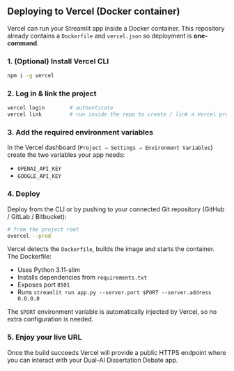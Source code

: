 
## Deploying to Vercel (Docker container)

Vercel can run your Streamlit app inside a Docker container. This repository already contains a `Dockerfile` and `vercel.json` so deployment is **one-command**.

### 1. (Optional) Install Vercel CLI

```bash
npm i -g vercel
```

### 2. Log in & link the project

```bash
vercel login        # authenticate
vercel link         # run inside the repo to create / link a Vercel project
```

### 3. Add the required environment variables

In the Vercel dashboard (`Project → Settings → Environment Variables`) create the two variables your app needs:

* `OPENAI_API_KEY`
* `GOOGLE_API_KEY`

### 4. Deploy

Deploy from the CLI or by pushing to your connected Git repository (GitHub / GitLab / Bitbucket):

```bash
# from the project root
overcel --prod
```

Vercel detects the `Dockerfile`, builds the image and starts the container. The Dockerfile:

* Uses Python 3.11-slim
* Installs dependencies from `requirements.txt`
* Exposes port `8501`
* Runs `streamlit run app.py --server.port $PORT --server.address 0.0.0.0`

The `$PORT` environment variable is automatically injected by Vercel, so no extra configuration is needed.

### 5. Enjoy your live URL

Once the build succeeds Vercel will provide a public HTTPS endpoint where you can interact with your Dual-AI Dissertation Debate app.
